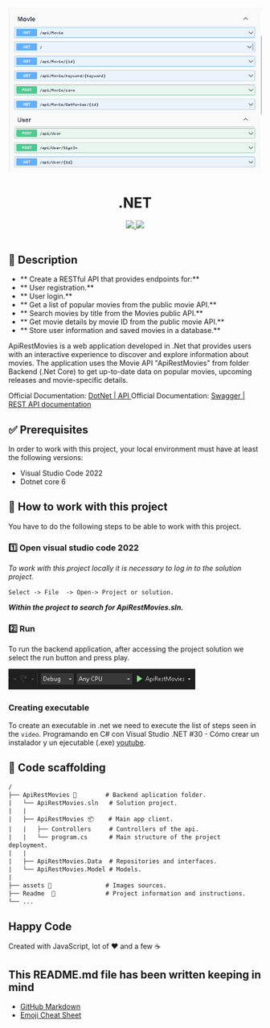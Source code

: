 <p align="center">
  <img src="./assets/Captura2.PNG " width="600" />
</p>
<h1 align="center"> .NET</h1>

<p align="center">
  <a title="Twitter: Jose_leonardo" href="https://www.linkedin.com/in/jose-leonardo-poveda/">
    <img src="https://img.shields.io/badge/LinkedIn-0077B5?style=for-the-badge&logo=linkedin&logoColor=white">
  </a>  
  <a title="Github: Sponsors" href="https://github.com/shiwirockztar">
    <img src="https://img.shields.io/twitter/url?color=032f62&label=Github%20%40Shiwirockztar&logo=github&logoColor=FFFFFF&style=flat-square&url=https%3A%2F%2Fgithub.com%2Fsponsors%2FShiwirockztar">
  </a>
  <br />
  <br />
</p>

## 🔖 Description

- ** Create a RESTful API that provides endpoints for:**
- ** User registration.**
- ** User login.**
- ** Get a list of popular movies from the public movie API.**
- ** Search movies by title from the Movies public API.**
- ** Get movie details by movie ID from the public movie API.**
- ** Store user information and saved movies in a database.**

ApiRestMovies is a web application developed in .Net that provides users with an interactive experience to discover and explore information about movies. The application uses the Movie API "ApiRestMovies" from folder Backend (.Net Core) to get up-to-date data on popular movies, upcoming releases and movie-specific details.

Official Documentation: [DotNet | API ](https://learn.microsoft.com/en-us/dotnet/)
Official Documentation: [Swagger | REST API documentation](https://www.youtube.com/watch?v=RayDPBYou4I)

## ✅ Prerequisites

In order to work with this project, your local environment must have at least the following versions:

- Visual Studio Code 2022
- Dotnet core 6

## 📐 How to work with this project

You have to do the following steps to be able to work with this project.

### 1️⃣ Open visual studio code 2022

_To work with this project locally it is necessary to log in to the solution project._

```
Select -> File  -> Open-> Project or solution.
```

_**Within the project to search for ApiRestMovies.sln.**_

### 2️⃣ Run

To run the backend application, after accessing the project solution we select the run button and press play.

<img src="./assets/start.PNG"/>

### Creating executable

To create an executable in .net we need to execute the list of steps seen in the `video`. Programando en C# con Visual Studio .NET #30 - Cómo crear un instalador y un ejecutable (.exe) [youtube](https://www.youtube.com/watch?v=DPxdVKKmrzo&t=548s).

## 📂 Code scaffolding

```any
/
├── ApiRestMovies 📁        # Backend aplication folder.
|   └── ApiRestMovies.sln   # Solution project.
|   |
|   ├── ApiRestMovies 📦    # Main app client.
|   |   ├── Controllers     # Controllers of the api.
|   |   └── program.cs      # Main structure of the project deployment.
|   |
|   ├── ApiRestMovies.Data  # Repositories and interfaces.
|   └── ApiRestMovies.Model # Models.
|
├── assets 🌈               # Images sources.
├── Readme  📝              # Project information and instructions.
└── ...
```

## Happy Code

Created with JavaScript, lot of ❤️ and a few ☕️

## This README.md file has been written keeping in mind

- [GitHub Markdown](https://guides.github.com/features/mastering-markdown/)
- [Emoji Cheat Sheet](https://www.webfx.com/tools/emoji-cheat-sheet/)
